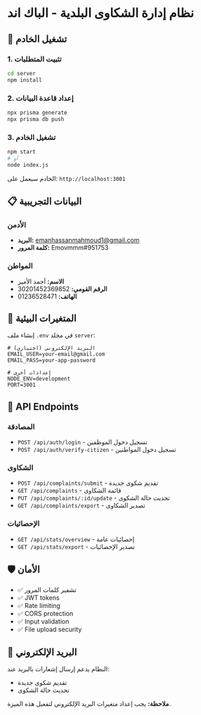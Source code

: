 # نظام إدارة الشكاوى البلدية - الباك اند

## 🚀 تشغيل الخادم

### 1. تثبيت المتطلبات

```bash
cd server
npm install
```

### 2. إعداد قاعدة البيانات

```bash
npx prisma generate
npx prisma db push
```

### 3. تشغيل الخادم

```bash
npm start
# أو
node index.js
```

الخادم سيعمل على: `http://localhost:3001`

## 📋 البيانات التجريبية

### الأدمن

- **البريد:** emanhassanmahmoud1@gmail.com
- **كلمة المرور:** Emovmmm#951753

### المواطن

- **الاسم:** أحمد الأمير
- **الرقم القومي:** 30201452369852
- **الهاتف:** 01236528471

## 🔧 المتغيرات البيئية

إنشاء ملف `.env` في مجلد `server`:

```env
# البريد الإلكتروني (اختياري)
EMAIL_USER=your-email@gmail.com
EMAIL_PASS=your-app-password

# إعدادات أخرى
NODE_ENV=development
PORT=3001
```

## 📡 API Endpoints

### المصادقة

- `POST /api/auth/login` - تسجيل دخول الموظفين
- `POST /api/auth/verify-citizen` - تسجيل دخول المواطنين

### الشكاوى

- `POST /api/complaints/submit` - تقديم شكوى جديدة
- `GET /api/complaints` - قائمة الشكاوى
- `PUT /api/complaints/:id/update` - تحديث حالة الشكوى
- `GET /api/complaints/export` - تصدير الشكاوى

### الإحصائيات

- `GET /api/stats/overview` - إحصائيات عامة
- `GET /api/stats/export` - تصدير الإحصائيات

## 🛡️ الأمان

- ✅ تشفير كلمات المرور
- ✅ JWT tokens
- ✅ Rate limiting
- ✅ CORS protection
- ✅ Input validation
- ✅ File upload security

## 📧 البريد الإلكتروني

النظام يدعم إرسال إشعارات بالبريد عند:

- تقديم شكوى جديدة
- تحديث حالة الشكوى

**ملاحظة:** يجب إعداد متغيرات البريد الإلكتروني لتفعيل هذه الميزة.
